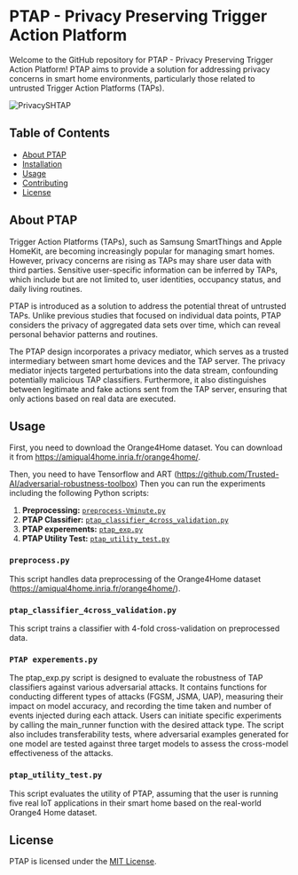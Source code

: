 # PTAP - Privacy Preserving Trigger Action Platform

Welcome to the GitHub repository for PTAP - Privacy Preserving Trigger Action Platform! PTAP aims to provide a solution for addressing privacy concerns in smart home environments, particularly those related to untrusted Trigger Action Platforms (TAPs).

![PrivacySHTAP](https://github.com/mahmoudaghvami/ptap/assets/13216089/aa05ec3c-aa58-4512-8b6a-aafa25b5361c)


## Table of Contents

- [About PTAP](#about-ptap)
- [Installation](#installation)
- [Usage](#usage)
- [Contributing](#contributing)
- [License](#license)

## About PTAP

Trigger Action Platforms (TAPs), such as Samsung SmartThings and Apple HomeKit, are becoming increasingly popular for managing smart homes. However, privacy concerns are rising as TAPs may share user data with third parties. Sensitive user-specific information can be inferred by TAPs, which include but are not limited to, user identities, occupancy status, and daily living routines.

PTAP is introduced as a solution to address the potential threat of untrusted TAPs. Unlike previous studies that focused on individual data points, PTAP considers the privacy of aggregated data sets over time, which can reveal personal behavior patterns and routines.

The PTAP design incorporates a privacy mediator, which serves as a trusted intermediary between smart home devices and the TAP server. The privacy mediator injects targeted perturbations into the data stream, confounding potentially malicious TAP classifiers. Furthermore, it also distinguishes between legitimate and fake actions sent from the TAP server, ensuring that only actions based on real data are executed.

## Usage
First, you need to download the Orange4Home dataset. You can download it from 
https://amiqual4home.inria.fr/orange4home/.

Then, you need to have Tensorflow and ART (https://github.com/Trusted-AI/adversarial-robustness-toolbox)
Then you can run the experiments  including the following Python scripts:

1. **Preprocessing:** [`preprocess-Vminute.py`](#preprocesspy)
2. **PTAP Classifier:** [`ptap_classifier_4cross_validation.py`](#ptap_classifier_4cross_validationpy)
3. **PTAP experements:** [`ptap_exp.py`](#ptap_exp.py)
4. **PTAP Utility Test:** [`ptap_utility_test.py`](#ptap_utility_testpy)

### `preprocess.py`
This script handles data preprocessing of the Orange4Home dataset (https://amiqual4home.inria.fr/orange4home/).


### `ptap_classifier_4cross_validation.py`
This script trains a classifier with 4-fold cross-validation on preprocessed data.

### `PTAP experements.py`
The ptap_exp.py script is designed to evaluate the robustness of TAP classifiers against various adversarial attacks. It contains functions for conducting different types of attacks (FGSM, JSMA, UAP), measuring their impact on model accuracy, and recording the time taken and number of events injected during each attack. Users can initiate specific experiments by calling the main_runner function with the desired attack type. The script also includes transferability tests, where adversarial examples generated for one model are tested against three target models to assess the cross-model effectiveness of the attacks.


### `ptap_utility_test.py`
This script evaluates the utility of PTAP, assuming that the user is running five real IoT applications in their smart home based on the real-world Orange4 Home dataset.


## License

PTAP is licensed under the [MIT License](./LICENSE).
